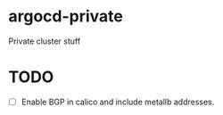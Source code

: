 # argocd-private

Private cluster stuff

# TODO

- [ ] Enable BGP in calico and include metallb addresses.
